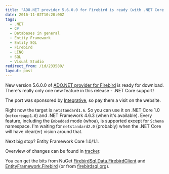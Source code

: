 ```yaml
---
title: "ADO.NET provider 5.6.0.0 for Firebird is ready (with .NET Core support)"
date: 2016-11-02T10:20:00Z
tags:
  - .NET
  - C#
  - Databases in general
  - Entity Framework
  - Entity SQL
  - Firebird
  - LINQ
  - SQL
  - Visual Studio
redirect_from: /id/233580/
layout: post
---
```

New version 5.6.0.0 of [ADO.NET provider for Firebird][1] is ready for download. There's really only one new feature in this release - .NET Core support!

The port was sponsored by [Integrative][5], so pay them a visit on the website.

Right now the target is `netstandard1.6`. So you can use it on .NET Core 1.0 (`netcoreapp1.0`) and .NET Framework 4.6.3 (when it's available). Every feature, including the `Embedded` mode (whoa), is supported except for `Schema` namespace. I'm waiting for `netstandard2.0` (probably) when the .NET Core will have clear(er) vision around that.

Next big stop? Entity Framework Core 1.0/1.1.

<!-- excerpt -->

Overview of changes can be found in [tracker][4].

You can get the bits from NuGet [FirebirdSql.Data.FirebirdClient][2] and [EntityFramework.Firebird][3] (or from [firebirdsql.org][1]).

[1]: http://www.firebirdsql.org/en/net-provider/
[2]: http://www.nuget.org/packages/FirebirdSql.Data.FirebirdClient/
[3]: http://www.nuget.org/packages/EntityFramework.Firebird/
[4]: http://tracker.firebirdsql.org/secure/ReleaseNote.jspa?styleName=Text&projectId=10003&version=10784
[5]: http://www.integrative.co.za/